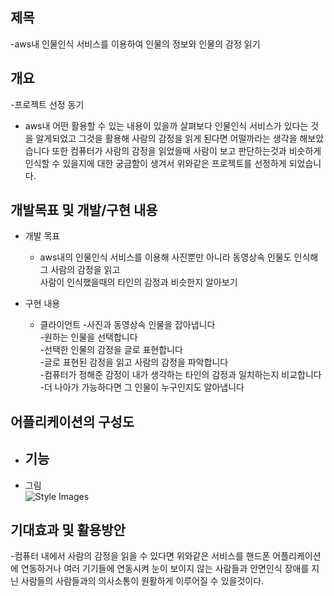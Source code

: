## 제목
-aws내 인물인식 서비스를 이용하여 인물의 정보와 인물의 감정 읽기 


## 개요
-프로젝트 선정 동기
 - aws내 어떤 활용할 수 있는 내용이 있을까 살펴보다 인물인식 서비스가 있다는 것을 알게되었고 그것을 활용해 사람의 감정을 읽게 된다면 어떨까라는 생각을 해보았습니다 또한 컴퓨터가 사람의 감정을 읽었을때 사람이 보고 판단하는것과 비슷하게 인식할 수 있을지에 대한 궁금함이 생겨서 위와같은 프로젝트를 선정하게 되었습니다. 


## 개발목표 및 개발/구현 내용
- 개발 목표
  - aws내의 인물인식 서비스를 이용해 사진뿐만 아니라 동영상속 인물도 인식해 그 사람의 감정을 읽고</br> 
  사람이 인식했을때의 타인의 감정과 비슷한지 알아보기
  
- 구현 내용
  - 클라이언트
    -사진과 동영상속 인물을 잡아냅니다</br>
    -원하는 인물을 선택합니다</br>
    -선택한 인물의 감정을 글로 표현합니다</br>
    -글로 표현된 감정을 읽고 사람의 감정을 파악합니다</br>
    -컴퓨터가 정해준 감정이 내가 생각하는 타인의 감정과 일치하는지 비교합니다</br>
    -더 나아가 가능하다면 그 인물이 누구인지도 알아냅니다</br>
    

## 어플리케이션의 구성도
- 기능
  - 
- 그림 </br>
  ![Style Images]()</br>
  


## 기대효과 및 활용방안
 -컴퓨터 내에서 사람의 감정을 읽을 수 있다면 위와같은 서비스를 핸드폰 어플리케이션에 연동하거나 여러 기기들에 연동시켜 눈이 보이지 않는 사람들과 안면인식 장애를 지닌 사람들의 사람들과의 의사소통이 원활하게 이루어질 수 있을것이다.
